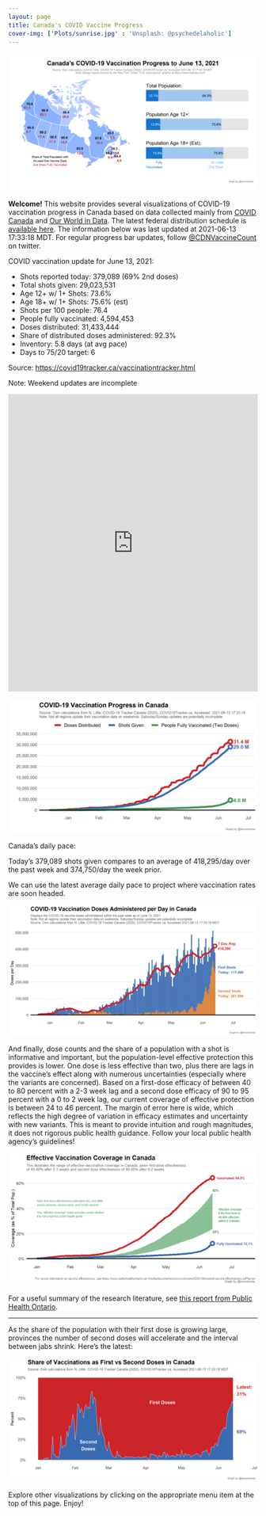 ```yaml
---
layout: page
title: Canada's COVID Vaccine Progress
cover-img: ['Plots/sunrise.jpg' : 'Unsplash: @psychedelaholic']
---
```

![](Plots/plot_main2.png)

**Welcome!** This website provides several visualizations of COVID-19
vaccination progress in Canada based on data collected mainly from
[COVID Canada](https://covid19tracker.ca/vaccinationtracker.html) and
[Our World in Data](https://ourworldindata.org/covid-vaccinations). The
latest federal distribution schedule is [available
here](https://www.canada.ca/en/public-health/services/diseases/2019-novel-coronavirus-infection/prevention-risks/covid-19-vaccine-treatment/vaccine-rollout.html).
The information below was last updated at 2021-06-13 17:33:18 MDT. For
regular progress bar updates, follow
<a href="https://twitter.com/CDNVaccineCount" class="uri">@CDNVaccineCount</a>
on twitter.

COVID vaccination update for June 13, 2021:

-   Shots reported today: 379,089 (69% 2nd doses)
-   Total shots given: 29,023,531
-   Age 12+ w/ 1+ Shots: 73.6%
-   Age 18+ w/ 1+ Shots: 75.6% (est)
-   Shots per 100 people: 76.4
-   People fully vaccinated: 4,594,453
-   Doses distributed: 31,433,444
-   Share of distributed doses administered: 92.3%
-   Inventory: 5.8 days (at avg pace)
-   Days to 75/20 target: 6

Source:
<a href="https://covid19tracker.ca/vaccinationtracker.html" class="uri">https://covid19tracker.ca/vaccinationtracker.html</a>

Note: Weekend updates are incomplete

<iframe title="COVID Vaccination Progress in Canada" aria-label="table" id="datawrapper-chart-d3PPr" src="https://datawrapper.dwcdn.net/d3PPr/2/" scrolling="no" frameborder="0" style="width: 0; min-width: 100% !important; border: none;" height="601">
</iframe>
<script type="text/javascript">!function(){"use strict";window.addEventListener("message",(function(a){if(void 0!==a.data["datawrapper-height"])for(var e in a.data["datawrapper-height"]){var t=document.getElementById("datawrapper-chart-"+e)||document.querySelector("iframe[src*='"+e+"']");t&&(t.style.height=a.data["datawrapper-height"][e]+"px")}}))}();
</script>

![](Plots/plot_total.png)

Canada’s daily pace:

Today’s 379,089 shots given compares to an average of 418,295/day over
the past week and 374,750/day the week prior.

We can use the latest average daily pace to project where vaccination
rates are soon headed.

![](Plots/pace_national2.png)

And finally, dose counts and the share of a population with a shot is
informative and important, but the population-level effective protection
this provides is lower. One dose is less effective than two, plus there
are lags in the vaccine’s effect along with numerous uncertainties
(especially where the variants are concerned). Based on a first-dose
efficacy of between 40 to 80 percent with a 2-3 week lag and a second
dose efficacy of 90 to 95 percent with a 0 to 2 week lag, our current
coverage of effective protection is between 24 to 46 percent. The margin
of error here is wide, which reflects the high degree of variation in
efficacy estimates and uncertainty with new variants. This is meant to
provide intuition and rough magnitudes, it does not rigorous public
health guidance. Follow your local public health agency’s guidelines!

![](Plots/plot_effective.png)

For a useful summary of the research literature, see [this report from
Public Health
Ontario](https://www.publichealthontario.ca/-/media/documents/ncov/covid-wwksf/2021/04/wwksf-vaccine-effectiveness.pdf?la=en).

------------------------------------------------------------------------

As the share of the population with their first dose is growing large,
provinces the number of second doses will accelerate and the interval
between jabs shrink. Here’s the latest:

![](Plots/plot_first_second.png)

Explore other visualizations by clicking on the appropriate menu item at
the top of this page. Enjoy!
